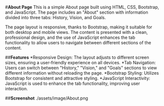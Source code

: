 #**About Page**
This is a simple About page built using HTML, CSS, Bootstrap, and JavaScript. The page includes an "About" section with information divided into three tabs: History, Vision, and Goals.

The page layout is responsive, thanks to Bootstrap, making it suitable for both desktop and mobile views. The content is presented with a clean, professional design, and the use of JavaScript 
enhances the tab functionality to allow users to navigate between different sections of the content.

##**Features**
*Responsive Design: The layout adjusts to different screen sizes, ensuring a user-friendly experience on all devices.
*Tab Navigation: Users can switch between "History," "Vision," and "Goals" sections to view different information without reloading the page.
*Bootstrap Styling: Utilizes Bootstrap for consistent and attractive styling.
*JavaScript Interactivity: JavaScript is used to enhance the tab functionality, improving user interaction.

##**Screenshot**
./assets/image/About.png

